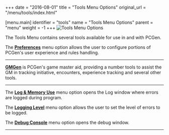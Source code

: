 +++
date = "2016-08-01"
title = "Tools Menu Options"
original_url = "/menu/tools/index.html"

[menu.main]
    identifier = "tools"
    name = "Tools Menu Options"
    parent = "menu"
        weight = -1
+++
![Tools Menu Options](../../images/menus/tools/menu_tools_00.png)

The Tools Menu contains several tools available for use in and with
PCGen.

The [**Preferences**](/menu/tools/preferences/preferences_index.html) menu option
allows the user to configure portions of PCGen's user experience and
rules handling.

------------------------------------------------------------------------

[**GMGen**](/gmgen/gmgen.html) is PCGen's game master aid, providing a
number tools to assist the GM in tracking initiative, encounters,
experience tracking and several other tools.

------------------------------------------------------------------------

The [**Log & Memory Use**](/menu/tools/debugging.html#logmemuse) menu
option opens the Log window where errors are logged during program.

The [**Logging Level**](/menu/tools/debugging.html#logging) menu option
allows the user to set the level of errors to be logged.

The [**Debug Console**](/menu/tools/debugging.html#debug) menu option
opens the debug window.

------------------------------------------------------------------------



